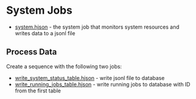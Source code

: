 # System Jobs  
  
- [system.hjson](system.hjson) - the system job that monitors system resources and writes data to a jsonl file  
  
## Process Data  
  
Create a sequence with the following two jobs:  
  
- [write_system_status_table.hjson](write_system_status_table.hjson) - write jsonl file to database  
- [write_running_jobs_table.hjson](write_running_jobs_table.hjson) - write running jobs to database with ID from the first table  
  
